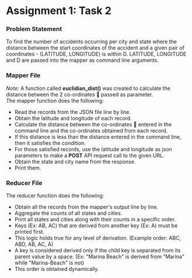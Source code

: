 # Assignment 1: Task 2 <br>

### Problem Statement ###
To find the number of accidents occurring per city and state where the distance between the start coordinates of the accident and a given pair of coordinates - (LATITUDE, LONGITUDE) is within D. LATITUDE, LONGITUDE and D are passed into the mapper as command line arguments. <br>

### Mapper File ###
_Note:_ A function called **euclidian_dist()** was created to calculate the distance between the 2 co-ordinates :round_pushpin: passed as parameter. <br>
The mapper function does the following: <br>
 * Read the records from the JSON file line by line. <br>
 * Obtain the latitude and longitude of each record. <br>
 * Calculate the distance between the co-ordinates :round_pushpin: entered in the command line and the co-ordinates obtained from each record. <br>
 * If this distance is less than the distance entered in the command line, then it satisfies the condition. <br>
 * For those satisfied records, use the latitude and longitude as json parameters to make a **POST** API request call to the given URL. <br>
 * Obtain the state and city name from the response. <br>
 * Print them. <br>

### Reducer File ###
The reducer function does the following: <br>
 * Obtain all the records from the mapper's output line by line. <br>
 * Aggregate the counts of all states and cities. <br>
 * Print all states and cities along with their counts in a specific order. <br> 
 * Keys (Ex: AB, AC) that are derived from another key (Ex: A) must be printed first. <br>
 * This logic holds true for any level of derivation. (Example order: ABC, ABD, AB, AC, A) <br>
 * A key is considered derived only if the child key is separated from its parent value by a space. (Ex: "Marina Beach" is derived from "Marina" while "Marina-Beach" is not) <br>
 * This order is obtained dynamically. <br>
